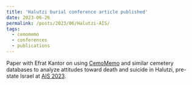 ```yaml
---
title: 'Halutzi burial conference article published'
date: 2023-06-26
permalink: /posts/2023/06/Halutzi-AIS/
tags:
  - cemomemo
  - conferences
  - publications
---
```


Paper with Efrat Kantor on using [CemoMemo](https://www.cemomemo.org) and similar cemetery databases to analyze attitudes toward death and suicide in Halutzi, pre-state Israel at [AIS 2023](https://ws.eventact.com/Conference2023/Home).